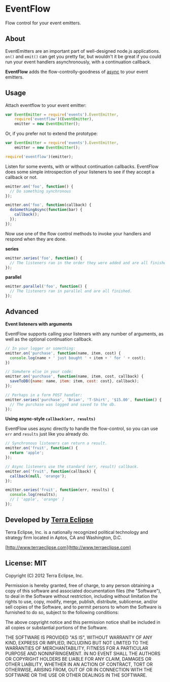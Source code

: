 EventFlow
=========

Flow control for your event emitters.


About
-----
EventEmitters are an important part of well-designed node.js applications.
`on()` and `emit()` can get you pretty far, but wouldn't it be great if you
could run your event handlers asynchronously, with a continuation callback.

**EventFlow** adds the flow-controlly-goodness of
[async](https://github.com/caolan/async) to your event emitters.

Usage
-----
Attach eventflow to your event emitter:

```js
var EventEmitter = require('events').EventEmitter,
    require('eventflow')(EventEmitter),
    emitter = new EventEmitter();
```

Or, if you prefer not to extend the prototype:

```js
var EventEmitter = require('events').EventEmitter,
    emitter = new EventEmitter();

require('eventflow')(emitter);
```

Listen for some events, with or without continuation callbacks. EventFlow does
some simple introspection of your listeners to see if they accept a callback
or not.

```js
emitter.on('foo', function() {
  // Do something synchronous
});

emitter.on('foo', function(callback) {
  doSomethingAsync(function(bar) {
    callback();
  });
});
```

Now use one of the flow control methods to invoke your handlers and respond
when they are done.

**series**
```js
emitter.series('foo', function() {
  // The listeners ran in the order they were added and are all finished.
});
```

**parallel**
```js
emitter.parallel('foo', function() {
  // The listeners ran in parallel and are all finished.
});
```

Advanced
--------

**Event listeners with arguments**

EventFlow supports calling your listeners with any number of arguments, as well
as the optional continuation callback.

```js
// In your logger or something:
emitter.on('purchase', function(name, item, cost) {
  console.log(name + ' just bought ' + item + ' for ' + cost);
})

// Somwhere else in your code:
emitter.on('purchase', function(name, item, cost, callback) {
  saveToDB({name: name, item: item, cost: cost}, callback);
});

// Perhaps in a form POST handler:
emitter.series('purchase', 'Brian', 'T-Shirt', '$15.00', function() {
  // The purchase was logged and saved to the db.
});
```

**Using async-style `callback(err, results)`**

EventFlow uses async directly to handle the flow-control, so you can use `err`
and `results` just like you already do.

```js
// Synchronous listeners can return a result.
emitter.on('fruit', function() {
  return 'apple';
});

// Async listeners use the standard (err, result) callback.
emitter.on('fruit', function(callback) {
  callback(null, 'orange');
});

emitter.series('fruit', function(err, results) {
  console.log(results);
  // [ 'apple', 'orange' ]
});
```


Developed by [Terra Eclipse](http://www.terraeclipse.com)
--------------------------------------------------------
Terra Eclipse, Inc. is a nationally recognized political technology and
strategy firm located in Aptos, CA and Washington, D.C.

[http://www.terraeclipse.com](http://www.terraeclipse.com)


License: MIT
------------
Copyright (C) 2012 Terra Eclipse, Inc.

Permission is hereby granted, free of charge, to any person obtaining a copy
of this software and associated documentation files (the "Software"), to deal
in the Software without restriction, including without limitation the rights
to use, copy, modify, merge, publish, distribute, sublicense, and/or sell
copies of the Software, and to permit persons to whom the Software is furnished
to do so, subject to the following conditions:

The above copyright notice and this permission notice shall be included in
all copies or substantial portions of the Software.

THE SOFTWARE IS PROVIDED "AS IS", WITHOUT WARRANTY OF ANY KIND, EXPRESS OR
IMPLIED, INCLUDING BUT NOT LIMITED TO THE WARRANTIES OF MERCHANTABILITY,
FITNESS FOR A PARTICULAR PURPOSE AND NONINFRINGEMENT. IN NO EVENT SHALL THE
AUTHORS OR COPYRIGHT HOLDERS BE LIABLE FOR ANY CLAIM, DAMAGES OR OTHER
LIABILITY, WHETHER IN AN ACTION OF CONTRACT, TORT OR OTHERWISE, ARISING FROM,
OUT OF OR IN CONNECTION WITH THE SOFTWARE OR THE USE OR OTHER DEALINGS IN THE
SOFTWARE.